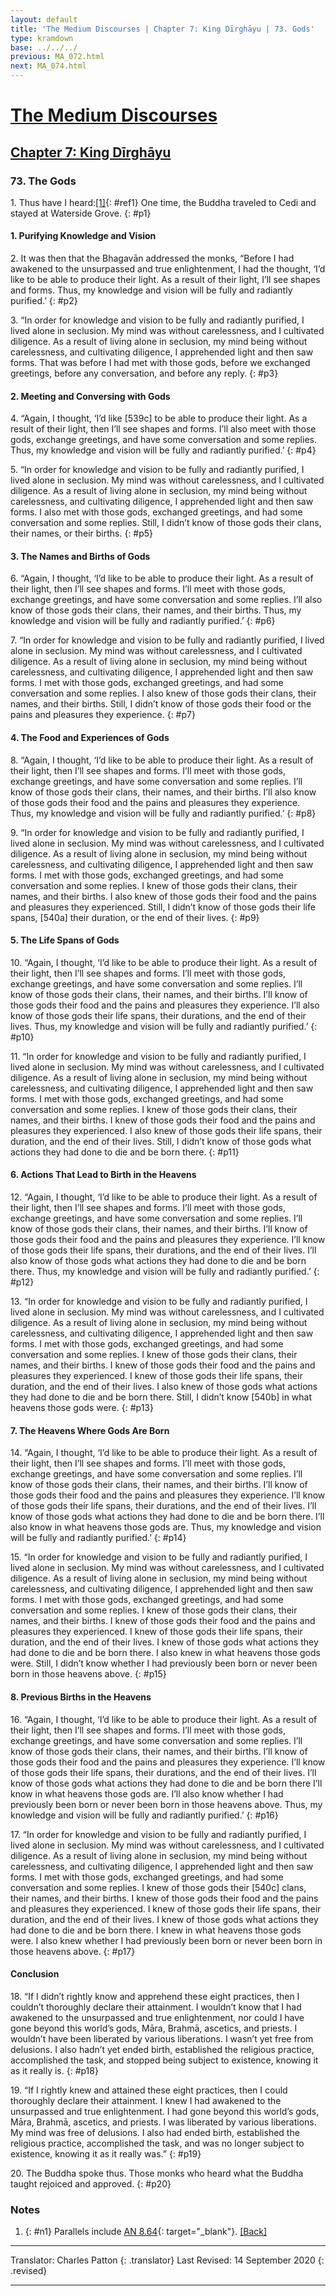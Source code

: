 ```yaml
---
layout: default
title: 'The Medium Discourses | Chapter 7: King Dīrghāyu | 73. Gods'
type: kramdown
base: ../../../
previous: MA_072.html
next: MA_074.html
---
```

# [The Medium Discourses](../../index.html)
## [Chapter 7: King Dīrghāyu](index.html)
### 73. The Gods

1\. Thus have I heard:[\[1\]](#n1){: #ref1} One time, the Buddha traveled to Cedi and stayed at Waterside Grove.
{: #p1}

#### 1. Purifying Knowledge and Vision

2\. It was then that the Bhagavān addressed the monks, “Before I had awakened to the unsurpassed and true enlightenment, I had the thought, ‘I’d like to be able to produce their light. As a result of their light, I’ll see shapes and forms. Thus, my knowledge and vision will be fully and radiantly purified.’
{: #p2}

3\. “In order for knowledge and vision to be fully and radiantly purified, I lived alone in seclusion. My mind was without carelessness, and I cultivated diligence. As a result of living alone in seclusion, my mind being without carelessness, and cultivating diligence, I apprehended light and then saw forms. That was before I had met with those gods, before we exchanged greetings, before any conversation, and before any reply.
{: #p3}

#### 2. Meeting and Conversing with Gods

4\. “Again, I thought, ‘I’d like [539c] to be able to produce their light. As a result of their light, then I’ll see shapes and forms. I’ll also meet with those gods, exchange greetings, and have some conversation and some replies. Thus, my knowledge and vision will be fully and radiantly purified.’
{: #p4}

5\. “In order for knowledge and vision to be fully and radiantly purified, I lived alone in seclusion. My mind was without carelessness, and I cultivated diligence. As a result of living alone in seclusion, my mind being without carelessness, and cultivating diligence, I apprehended light and then saw forms. I also met with those gods, exchanged greetings, and had some conversation and some replies. Still, I didn’t know of those gods their clans, their names, or their births.
{: #p5}

#### 3. The Names and Births of Gods

6\. “Again, I thought, ‘I’d like to be able to produce their light. As a result of their light, then I’ll see shapes and forms. I’ll meet with those gods, exchange greetings, and have some conversation and some replies. I’ll also know of those gods their clans, their names, and their births. Thus, my knowledge and vision will be fully and radiantly purified.’
{: #p6}

7\. “In order for knowledge and vision to be fully and radiantly purified, I lived alone in seclusion. My mind was without carelessness, and I cultivated diligence. As a result of living alone in seclusion, my mind being without carelessness, and cultivating diligence, I apprehended light and then saw forms. I met with those gods, exchanged greetings, and had some conversation and some replies. I also knew of those gods their clans, their names, and their births. Still, I didn’t know of those gods their food or the pains and pleasures they experience.
{: #p7}

#### 4. The Food and Experiences of Gods

8\. “Again, I thought, ‘I’d like to be able to produce their light. As a result of their light, then I’ll see shapes and forms. I’ll meet with those gods, exchange greetings, and have some conversation and some replies. I’ll know of those gods their clans, their names, and their births. I’ll also know of those gods their food and the pains and pleasures they experience. Thus, my knowledge and vision will be fully and radiantly purified.’
{: #p8}

9\. “In order for knowledge and vision to be fully and radiantly purified, I lived alone in seclusion. My mind was without carelessness, and I cultivated diligence. As a result of living alone in seclusion, my mind being without carelessness, and cultivating diligence, I apprehended light and then saw forms. I met with those gods, exchanged greetings, and had some conversation and some replies. I knew of those gods their clans, their names, and their births. I also knew of those gods their food and the pains and pleasures they experienced. Still, I didn’t know of those gods their life spans, [540a] their duration, or the end of their lives.
{: #p9}

#### 5. The Life Spans of Gods

10\. “Again, I thought, ‘I’d like to be able to produce their light. As a result of their light, then I’ll see shapes and forms. I’ll meet with those gods, exchange greetings, and have some conversation and some replies. I’ll know of those gods their clans, their names, and their births. I’ll know of those gods their food and the pains and pleasures they experience. I’ll also know of those gods their life spans, their durations, and the end of their lives. Thus, my knowledge and vision will be fully and radiantly purified.’
{: #p10}

11\. “In order for knowledge and vision to be fully and radiantly purified, I lived alone in seclusion. My mind was without carelessness, and I cultivated diligence. As a result of living alone in seclusion, my mind being without carelessness, and cultivating diligence, I apprehended light and then saw forms. I met with those gods, exchanged greetings, and had some conversation and some replies. I knew of those gods their clans, their names, and their births. I knew of those gods their food and the pains and pleasures they experienced. I also knew of those gods their life spans, their duration, and the end of their lives. Still, I didn’t know of those gods what actions they had done to die and be born there.
{: #p11}

#### 6. Actions That Lead to Birth in the Heavens

12\. “Again, I thought, ‘I’d like to be able to produce their light. As a result of their light, then I’ll see shapes and forms. I’ll meet with those gods, exchange greetings, and have some conversation and some replies. I’ll know of those gods their clans, their names, and their births. I’ll know of those gods their food and the pains and pleasures they experience. I’ll know of those gods their life spans, their durations, and the end of their lives. I’ll also know of those gods what actions they had done to die and be born there. Thus, my knowledge and vision will be fully and radiantly purified.’
{: #p12}

13\. “In order for knowledge and vision to be fully and radiantly purified, I lived alone in seclusion. My mind was without carelessness, and I cultivated diligence. As a result of living alone in seclusion, my mind being without carelessness, and cultivating diligence, I apprehended light and then saw forms. I met with those gods, exchanged greetings, and had some conversation and some replies. I knew of those gods their clans, their names, and their births. I knew of those gods their food and the pains and pleasures they experienced. I knew of those gods their life spans, their duration, and the end of their lives. I also knew of those gods what actions they had done to die and be born there. Still, I didn’t know [540b] in what heavens those gods were.
{: #p13}

#### 7. The Heavens Where Gods Are Born

14\. “Again, I thought, ‘I’d like to be able to produce their light. As a result of their light, then I’ll see shapes and forms. I’ll meet with those gods, exchange greetings, and have some conversation and some replies. I’ll know of those gods their clans, their names, and their births. I’ll know of those gods their food and the pains and pleasures they experience. I’ll know of those gods their life spans, their durations, and the end of their lives. I’ll know of those gods what actions they had done to die and be born there. I’ll also know in what heavens those gods are. Thus, my knowledge and vision will be fully and radiantly purified.’
{: #p14}

15\. “In order for knowledge and vision to be fully and radiantly purified, I lived alone in seclusion. My mind was without carelessness, and I cultivated diligence. As a result of living alone in seclusion, my mind being without carelessness, and cultivating diligence, I apprehended light and then saw forms. I met with those gods, exchanged greetings, and had some conversation and some replies. I knew of those gods their clans, their names, and their births. I knew of those gods their food and the pains and pleasures they experienced. I knew of those gods their life spans, their duration, and the end of their lives. I knew of those gods what actions they had done to die and be born there. I also knew in what heavens those gods were. Still, I didn’t know whether I had previously been born or never been born in those heavens above.
{: #p15}

#### 8. Previous Births in the Heavens

16\. “Again, I thought, ‘I’d like to be able to produce their light. As a result of their light, then I’ll see shapes and forms. I’ll meet with those gods, exchange greetings, and have some conversation and some replies. I’ll know of those gods their clans, their names, and their births. I’ll know of those gods their food and the pains and pleasures they experience. I’ll know of those gods their life spans, their durations, and the end of their lives. I’ll know of those gods what actions they had done to die and be born there I’ll know in what heavens those gods are. I’ll also know whether I had previously been born or never been born in those heavens above. Thus, my knowledge and vision will be fully and radiantly purified.’
{: #p16}

17\. “In order for knowledge and vision to be fully and radiantly purified, I lived alone in seclusion. My mind was without carelessness, and I cultivated diligence. As a result of living alone in seclusion, my mind being without carelessness, and cultivating diligence, I apprehended light and then saw forms. I met with those gods, exchanged greetings, and had some conversation and some replies. I knew of those gods their [540c] clans, their names, and their births. I knew of those gods their food and the pains and pleasures they experienced. I knew of those gods their life spans, their duration, and the end of their lives. I knew of those gods what actions they had done to die and be born there. I knew in what heavens those gods were. I also knew whether I had previously been born or never been born in those heavens above.
{: #p17}

#### Conclusion

18\. “If I didn’t rightly know and apprehend these eight practices, then I couldn’t thoroughly declare their attainment. I wouldn’t know that I had awakened to the unsurpassed and true enlightenment, nor could I have gone beyond this world’s gods, Māra, Brahmā, ascetics, and priests. I wouldn’t have been liberated by various liberations. I wasn’t yet free from delusions. I also hadn’t yet ended birth, established the religious practice, accomplished the task, and stopped being subject to existence, knowing it as it really is.
{: #p18}

19\. “If I rightly knew and attained these eight practices, then I could thoroughly declare their attainment. I knew I had awakened to the unsurpassed and true enlightenment. I had gone beyond this world’s gods, Māra, Brahmā, ascetics, and priests. I was liberated by various liberations. My mind was free of delusions. I also had ended birth, established the religious practice, accomplished the task, and was no longer subject to existence, knowing it as it really was.”
{: #p19}

20\. The Buddha spoke thus. Those monks who heard what the Buddha taught rejoiced and approved.
{: #p20}

### Notes
1. {: #n1} Parallels include [AN 8.64](https://suttacentral.net/an8.64){: target="_blank"}. [\[Back\]](#ref1)

---

Translator: Charles Patton
{: .translator}
Last Revised: 14 September 2020
{: .revised}

---
